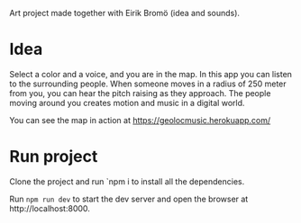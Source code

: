Art project made together with Eirik Bromö (idea and sounds).

# Idea
Select a color and a voice, and you are in the map. In this app you can listen to the surrounding people. When someone moves in a radius of 250 meter from you, you can hear the pitch raising as they approach. The people moving around you creates motion and music in a digital world.

You can see the map in action at https://geolocmusic.herokuapp.com/

# Run project
Clone the project and run `npm i to install all the dependencies.

Run `npm run dev` to start the dev server and open the browser at http://localhost:8000.
